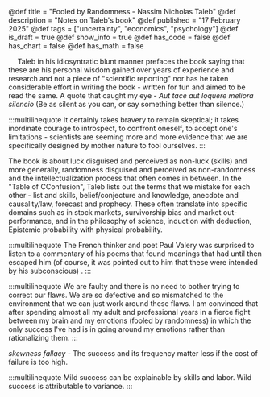 @def title = "Fooled by Randomness - Nassim Nicholas Taleb"
@def description = "Notes on Taleb's book"
@def published = "17 February 2025"
@def tags = ["uncertainty", "economics", "psychology"]
@def is_draft = true
@def show_info = true
@def has_code = false
@def has_chart = false
@def has_math = false


&emsp; Taleb in his idiosyntratic blunt manner prefaces the book saying that these are his personal wisdom gained over years of experience and research and not a piece of "scientific reporting" nor has he taken considerable effort in writing the book - written for fun and aimed to be read the same. A quote that caught my eye - *Aut tace aut loquere meliora silencio* (Be as silent as you can, or say something better than silence.)

:::multilinequote
It certainly takes bravery to remain skeptical; it takes inordinate courage to introspect, to confront oneself, to accept one's limitations - scientists are seeming more and more evidence that we are specifically designed by mother nature to fool ourselves.
:::

The book is about luck disguised and perceived as non-luck (skills) and more generally, randomness disguised and perceived as non-randomness and the intellectualization process that often comes in between. In the "Table of CConfusion", Taleb lists out the terms that we mistake for each other - list and skills, belief/conjecture and knowledge, anecdote and causality/law, forecast and prophecy. These often translate into specific domains such as in stock markets, survivorship bias and market out-performance, and in the philosophy of science, induction with deduction, Epistemic probability with physical probability.

:::multilinequote
The French thinker and poet Paul Valery was surprised to listen to a commentary of his poems that found meanings that had until then escaped him (of course, it was pointed out to him that these were intended by his subconscious) .
:::

:::multilinequote
We are faulty and there is no need to bother trying to correct our flaws. We are so defective and so mismatched to the environment that we can just work around these flaws. I am convinced that after spending almost all my adult and professional years in a fierce fight between my brain and my emotions (fooled by randomness) in which the only success I've had is in going around my emotions rather than rationalizing them.
:::

*skewness fallacy* - The success and its frequency matter less if the cost of failure is too high.

:::multilinequote
Mild success can be explainable by skills and labor. Wild success is attributable to variance.
:::

